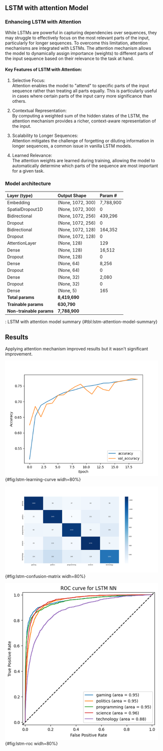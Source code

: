 ## LSTM with attention Model

### Enhancing LSTM with Attention

While LSTMs are powerful in capturing dependencies over sequences, they may struggle to effectively focus on the most relevant parts of the input, particularly for longer sequences. To overcome this limitation, attention mechanisms are integrated with LSTMs. The attention mechanism allows the model to dynamically assign importance (weights) to different parts of the input sequence based on their relevance to the task at hand. 

#### Key Features of LSTM with Attention:

1. Selective Focus:  
   Attention enables the model to "attend" to specific parts of the input sequence rather than treating all parts equally. This is particularly useful in cases where certain parts of the input carry more significance than others.

2. Contextual Representation:  
   By computing a weighted sum of the hidden states of the LSTM, the attention mechanism provides a richer, context-aware representation of the input.

3. Scalability to Longer Sequences:  
   Attention mitigates the challenge of forgetting or diluting information in longer sequences, a common issue in vanilla LSTM models.

4. Learned Relevance:  
   The attention weights are learned during training, allowing the model to automatically determine which parts of the sequence are most important for a given task.

### Model architecture


| Layer (type)             | Output Shape       | Param #    |
| :----------------------- | :----------------- | :--------- |
| Embedding                | (None, 1072, 300) | 7,788,900  |
| SpatialDropout1D         | (None, 1072, 300) | 0          |
| Bidirectional            | (None, 1072, 256) | 439,296    |
| Dropout                  | (None, 1072, 256) | 0          |
| Bidirectional            | (None, 1072, 128) | 164,352    |
| Dropout                  | (None, 1072, 128) | 0          |
| AttentionLayer           | (None, 128)       | 129        |
| Dense                    | (None, 128)       | 16,512     |
| Dropout                  | (None, 128)       | 0          |
| Dense                    | (None, 64)        | 8,256      |
| Dropout                  | (None, 64)        | 0          |
| Dense                    | (None, 32)        | 2,080      |
| Dropout                  | (None, 32)        | 0          |
| Dense                    | (None, 5)         | 165        |
| **Total params**         | **8,419,690**     |            |
| **Trainable params**     | **630,790**       |            |
| **Non-trainable params** | **7,788,900**     |            |

: LSTM with attention model summary {#tbl:lstm-attention-model-summary}

## Results

Applying attention mechanism improved results but it wasn't significant improvement.

![While the learning curve is not as elegant as that observed in [@fig:dense-learning-curve], it nevertheless demonstrates potential.](images/lstm_accuracy.png){#fig:lstm-learning-curve widh=80%}

![The `technology` class is still the most commonly confused. However, there has been a noticeable improvement in classification.](images/lstm_confusion_matrix.png){#fig:lstm-confusion-matrix widh=80%}

![Using the LSTM model, the `technology` class eventually achieved 90% of the AUC.](images/roc_lstm.png){#fig:lstm-roc widh=80%}
